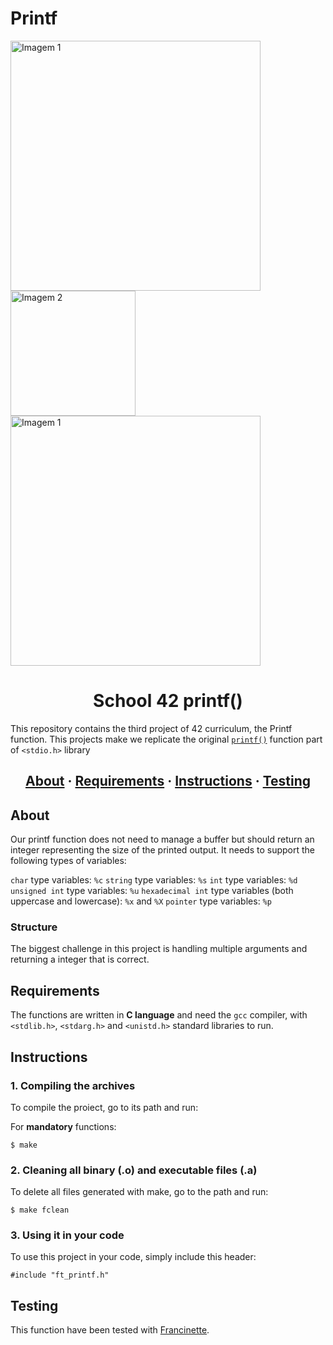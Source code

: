 # Printf

<!DOCTYPE html>
<html lang="en">
<head>
    <meta charset="UTF-8">
    <meta name="viewport" content="width=device-width, initial-scale=1.0">
</head>
<body>
    <div class="header-container">
        <img src="https://raw.githubusercontent.com/ayogun/42-project-badges/main/covers/cover-libft-bonus.png" width="400" alt="Imagem 1"/>
        <img src="https://media2.giphy.com/media/v1.Y2lkPTc5MGI3NjExMGJiY2ZpcnVtZmtlMXRxY3VscXFwMjd4M29xN3h0eDcycnd4cG9pbyZlcD12MV9pbnRlcm5hbF9naWZfYnlfaWQmY3Q9Zw/l2JhwdnrGvfnoXrzi/giphy.webp" width="200" alt="Imagem 2"/>
	<img src="https://raw.githubusercontent.com/ayogun/42-project-badges/main/covers/cover-libft-bonus.png" width="400" alt="Imagem 1"/>
    </div>
</body>
</html>


<h1 align="center">School 42 printf()</h1>

This repository contains the third project of 42 curriculum, the Printf function. This projects make we replicate the original [`printf()`](https://es.wikipedia.org/wiki/Printf) function part of `<stdio.h>` library

<h2 align="center">
	<a href="#about">About</a>
	<span> · </span>
	<a href="#requirements">Requirements</a>
	<span> · </span>
	<a href="#instructions">Instructions</a>
	<span> · </span>
	<a href="#testing">Testing</a>
</h2>

## About
Our printf function does not need to manage a buffer but should return an integer representing the size of the printed output. It needs to support the following types of variables:

`char` type variables: `%c`
`string` type variables: `%s`
`int` type variables: `%d`
`unsigned int` type variables: `%u`
`hexadecimal int` type variables (both uppercase and lowercase): `%x` and `%X`
`pointer` type variables: `%p`

### Structure
The biggest challenge in this project is handling multiple arguments and returning a integer that is correct.

## Requirements
The functions are written in __C language__ and need the `gcc` compiler, with `<stdlib.h>`, `<stdarg.h>` and `<unistd.h>` standard libraries to run.

## Instructions

### 1. Compiling the archives

To compile the proiect, go to its path and run:

For __mandatory__ functions:
```
$ make
```
### 2. Cleaning all binary (.o) and executable files (.a)

To delete all files generated with make, go to the path and run:
```
$ make fclean
```

### 3. Using it in your code

To use this project in your code, simply include this header:
```
#include "ft_printf.h"
```

## Testing
This function have been tested with [Francinette](https://github.com/xicodomingues/francinette).
